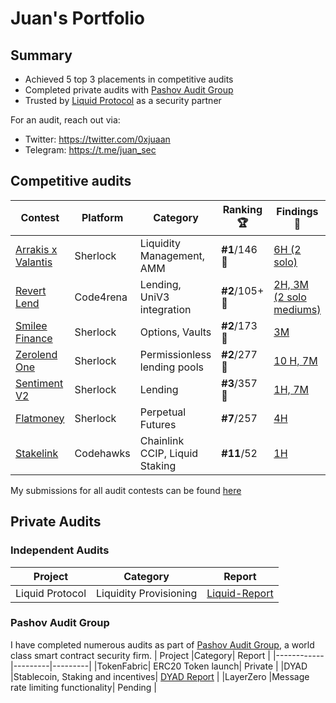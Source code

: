 # Juan's Portfolio

## Summary
- Achieved 5 top 3 placements in competitive audits
- Completed private audits with [Pashov Audit Group](https://x.com/PashovAuditGrp)
- Trusted by [Liquid Protocol](https://x.com/getliquidapp) as a security partner 

For an audit, reach out via:
- Twitter: https://twitter.com/0xjuaan
- Telegram: https://t.me/juan_sec

## Competitive audits

| Contest    |Platform| Category                  | Ranking 🏆   | Findings 🔎|
|------------|---------|------------------|-----------|----------|
| [Arrakis x Valantis](https://audits.sherlock.xyz/contests/195/leaderboard)| Sherlock | Liquidity Management, AMM | **#1**/146 🥇| [6H (2 solo)](https://github.com/sherlock-audit/2024-03-arrakis-judging/issues?q=is%3Aissue+juaan+label%3AReward+)
| [Revert Lend](https://code4rena.com/audits/2024-03-revert-lend#top)| Code4rena | Lending, UniV3 integration |**#2**/105+ 🥈 | [2H, 3M (2 solo mediums)](https://github.com/0xjuaan/audits/blob/main/contests/2024-03-revert-lend.md) |
| [Smilee Finance](https://audits.sherlock.xyz/contests/180)| Sherlock | Options, Vaults | **#2**/173 🥈| [3M](https://github.com/0xjuaan/audits/blob/main/contests/2024-02-smilee-finance.md) |
| [Zerolend One](https://audits.sherlock.xyz/contests/466/leaderboard) | Sherlock | Permissionless lending pools | **#2**/277🥈| [10 H, 7M](https://github.com/sherlock-audit/2024-06-new-scope-judging/issues?q=is%3Aissue+Obsidian+label%3AReward+)
| [Sentiment V2](https://audits.sherlock.xyz/contests/349?filter=results) | Sherlock | Lending | **#3**/357 🥉 | [1H, 7M](https://github.com/sherlock-audit/2024-08-sentiment-v2-judging/issues?q=is%3Aissue+Obsidian+label%3Areward+sort%3Acreated-asc) | 
| [Flatmoney](https://audits.sherlock.xyz/contests/132) | Sherlock | Perpetual Futures         | **#7**/257  | [4H](https://github.com/0xjuaan/audits/blob/main/contests/2024-01-flatmoney.md)        |
| [Stakelink](https://www.codehawks.com/contests/clqf7mgla0001yeyfah59c674) | Codehawks   | Chainlink CCIP, Liquid Staking | **#11**/52       | [1H](https://github.com/0xjuaan/audits/blob/main/contests/2023-12-stakelink.md)    |

My submissions for all audit contests can be found [here](https://audits.sherlock.xyz/watson/juaan)

## Private Audits

### Independent Audits
| Project    |Category| Report |
|------------|---------|---------|
|Liquid Protocol|Liquidity Provisioning| [Liquid-Report](https://github.com/metastable-labs/liquid-protocol/blob/main/audits/liquid-audit.md) |

### Pashov Audit Group
I have completed numerous audits as part of [Pashov Audit Group](https://x.com/PashovAuditGrp), a world class smart contract security firm. 
| Project    |Category| Report |
|------------|---------|---------|
|TokenFabric| ERC20 Token launch| Private |
|DYAD       |Stablecoin, Staking and incentives| [DYAD Report](https://github.com/pashov/audits/blob/master/team/pdf/Dyad-security-review.pdf) |
|LayerZero  |Message rate limiting functionality| Pending |

